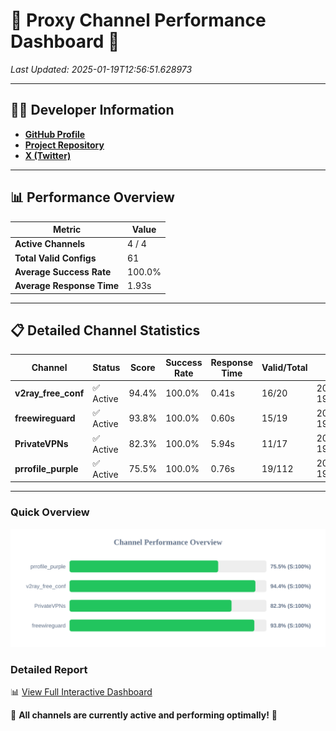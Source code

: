 # 🌟 Proxy Channel Performance Dashboard 🌟

_Last Updated: 2025-01-19T12:56:51.628973_

---

## 👩‍💻 Developer Information

- **[GitHub Profile](https://github.com/4n0nymou3)**  
- **[Project Repository](https://github.com/4n0nymou3/multi-proxy-config-fetcher)**  
- **[X (Twitter)](https://x.com/4n0nymou3)**  

---

## 📊 Performance Overview

| Metric                | Value       |
|-----------------------|-------------|
| **Active Channels**   | 4 / 4       |
| **Total Valid Configs** | 61          |
| **Average Success Rate** | 100.0%      |
| **Average Response Time** | 1.93s       |

---

## 📋 Detailed Channel Statistics

| Channel          | Status     | Score  | Success Rate | Response Time | Valid/Total | Last Success               |
|------------------|------------|--------|--------------|---------------|-------------|----------------------------|
| **v2ray_free_conf**  | ✅ Active  | 94.4%  | 100.0% | 0.41s         | 16/20       | 2025-01-19T12:56:45.017079 |
| **freewireguard**  | ✅ Active  | 93.8%  | 100.0% | 0.60s         | 15/19       | 2025-01-19T12:56:51.627157 |
| **PrivateVPNs**  | ✅ Active  | 82.3%  | 100.0% | 5.94s         | 11/17       | 2025-01-19T12:56:50.998147 |
| **prrofile_purple**  | ✅ Active  | 75.5%  | 100.0% | 0.76s         | 19/112       | 2025-01-19T12:56:44.535814 |

---

### Quick Overview
<div align="center">
  <a href="https://raw.githubusercontent.com/nullluser/NullRepo/refs/heads/main/assets/channel_stats_chart.svg">
    <img src="https://raw.githubusercontent.com/nullluser/NullRepo/refs/heads/main/assets/channel_stats_chart.svg" alt="Source Performance Statistics" width="800">
  </a>
</div>

### Detailed Report
📊 [View Full Interactive Dashboard](https://htmlpreview.github.io/?https://github.com/nullluser/NullRepo/blob/main/assets/performance_report.html)

🎉 **All channels are currently active and performing optimally!** 🎉
